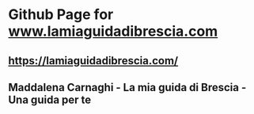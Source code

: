 # Github Page for www.lamiaguidadibrescia.com

## https://lamiaguidadibrescia.com/

## Maddalena Carnaghi - La mia guida di Brescia - Una guida per te
